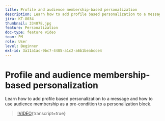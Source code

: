 ```yaml
---
title: Profile and audience membership-based personalization
description: Learn how to add profile based personalization to a message and how to use audience membership as a pre-condition to a personalization block.
jira: KT-8034
thumbnail: 334078.jpg
feature: Personalization
doc-type: feature video
team: PM
role: User
level: Beginner
exl-id: 3a11a1ac-9bc7-4485-a1c2-a6b1beabcce4
---
```

# Profile and audience membership-based personalization

Learn how to add profile based personalization to a message and how to use audience membership as a pre-condition to a personalization block.

>[!VIDEO](https://video.tv.adobe.com/v/334078?quality=12&learn=on){transcript=true}
